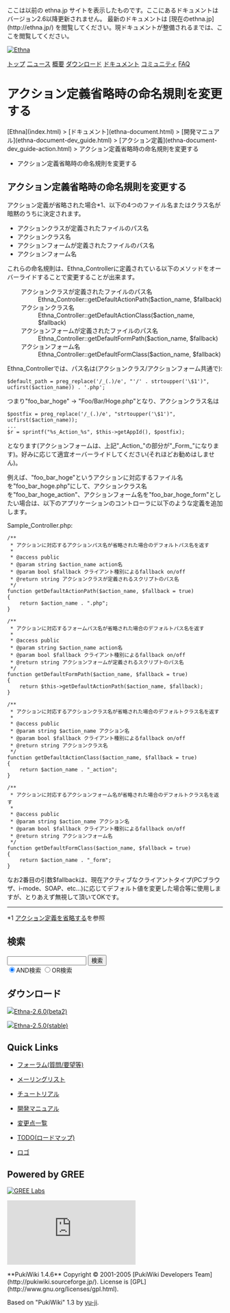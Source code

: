 <title>
アクション定義省略時の命名規則を変更する - Ethna - PHPウェブアプリケーションフレームワーク</title>
 <link rel="stylesheet" href="skin/ethna/ethna.css" title="ethna" type="text/css" charset="utf-8">

 <link rel="alternate" type="application/rss+xml" title="RSS" href="cmd=rss.html">

 <script type="text/javascript" src="skin/trackback.js"></script>

</head>
ここは以前の ethna.jp サイトを表示したものです。ここにあるドキュメントはバージョン2.6以降更新されません。  
最新のドキュメントは [現在のethna.jp](http://ethna.jp/) を閲覧してください。現ドキュメントが整備されるまでは、ここを閲覧してください。

<!-- ??BEGIN id:wrapper --><!-- ?? Navigator ?? ======================================================= -->

[![Ethna](image/navlogo.gif)](/)

[トップ](ethna.html "ethna (11d)") [二ュース](ethna-news.html "ethna-news (11d)") [概要](ethna-about.html "ethna-about (11d)") [ダウンロード](ethna-download.html "ethna-download (25d)") [ドキュメント](ethna-document.html "ethna-document (884d)") [コミュニティ](ethna-community.html "ethna-community (619d)") [FAQ](ethna-document-faq.html "ethna-document-faq (1240d)")

<!-- ?? Header ?? ========================================================== -->

# アクション定義省略時の命名規則を変更する 

<!-- ?? Content ?? ========================================================= -->
<!-- ??BEGIN id:main -->
<!-- ??BEGIN id:wrap_content -->
<!-- ??BEGIN id:content -->
<!-- ??BEGIN id:page_navigator -->
<!-- ??END id:PageNavigator -->
<!-- ??BEGIN id:body --> [Ethna](index.html) > [ドキュメント](ethna-document.html) > [開発マニュアル](ethna-document-dev_guide.html) > [アクション定義](ethna-document-dev_guide-action.html) > アクション定義省略時の命名規則を変更する 

- アクション定義省略時の命名規則を変更する 

## アクション定義省略時の命名規則を変更する [](ethna-document-dev_guide-action-namingconvention.html#g2951490 "g2951490")

アクション定義が省略された場合\*1、以下の4つのファイル名またはクラス名が暗黙のうちに決定されます。

- アクションクラスが定義されたファイルのパス名
- アクションクラス名
- アクションフォームが定義されたファイルのパス名
- アクションフォーム名

これらの命名規則は、Ethna\_Controllerに定義されている以下のメソッドをオーバーライドすることで変更することが出来ます。

<dl class="list1" style="padding-left:16px;margin-left:16px">
<dt>アクションクラスが定義されたファイルのパス名</dt>
<dd>Ethna_Controller::getDefaultActionPath($action_name, $fallback)</dd>
<dt>アクションクラス名</dt>
<dd>Ethna_Controller::getDefaultActionClass($action_name, $fallback)</dd>
<dt>アクションフォームが定義されたファイルのパス名</dt>
<dd>Ethna_Controller::getDefaultFormPath($action_name, $fallback)</dd>
<dt>アクションフォーム名</dt>
<dd>Ethna_Controller::getDefaultFormClass($action_name, $fallback)</dd>
</dl>

Ethna\_Controllerでは、パス名は(アクションクラス/アクションフォーム共通で):

    $default_path = preg_replace('/_(.)/e', "'/' . strtoupper('\$1')",
    ucfirst($action_name)) . '.php';

つまり"foo\_bar\_hoge" -> "Foo/Bar/Hoge.php"となり、アクションクラス名は

    $postfix = preg_replace('/_(.)/e', "strtoupper('\$1')", ucfirst($action_name));
    ...
    $r = sprintf("%s_Action_%s", $this->getAppId(), $postfix);

となります(アクションフォームは、上記"\_Action\_"の部分が"\_Form\_"になります)。好みに応じて適宜オーバーライドしてください(それほどお勧めはしません)。

例えば、"foo\_bar\_hoge"というアクションに対応するファイル名を"foo\_bar\_hoge.php"にして、アクションクラス名を"foo\_bar\_hoge\_action"、アクションフォーム名を"foo\_bar\_hoge\_form"としたい場合は、以下のアプリケーションのコントローラに以下のような定義を追加します。

Sample\_Controller.php:

    /**
     * アクションに対応するアクションパス名が省略された場合のデフォルトパス名を返す
     *
     * @access public
     * @param string $action_name action名
     * @param bool $fallback クライアント種別によるfallback on/off
     * @return string アクションクラスが定義されるスクリプトのパス名
     */
    function getDefaultActionPath($action_name, $fallback = true)
    {
        return $action_name . ".php";
    }

    /**
     * アクションに対応するフォームパス名が省略された場合のデフォルトパス名を返す
     *
     * @access public
     * @param string $action_name action名
     * @param bool $fallback クライアント種別によるfallback on/off
     * @return string アクションフォームが定義されるスクリプトのパス名
     */
    function getDefaultFormPath($action_name, $fallback = true)
    {
        return $this->getDefaultActionPath($action_name, $fallback);
    }

    /**
     * アクションに対応するアクションクラス名が省略された場合のデフォルトクラス名を返す
     *
     * @access public
     * @param string $action_name アクション名
     * @param bool $fallback クライアント種別によるfallback on/off
     * @return string アクションクラス名
     */
    function getDefaultActionClass($action_name, $fallback = true)
    {
        return $action_name . "_action";
    }

    /**
     * アクションに対応するアクションフォーム名が省略された場合のデフォルトクラス名を返す
     *
     * @access public
     * @param string $action_name アクション名
     * @param bool $fallback クライアント種別によるfallback on/off
     * @return string アクションフォーム名
     */
    function getDefaultFormClass($action_name, $fallback = true)
    {
        return $action_name . "_form";
    }

なお2番目の引数$fallbackは、現在アクティブなクライアントタイプ(PCブラウザ、i-mode、SOAP、etc...)に応じてデフォルト値を変更した場合等に使用しますが、とりあえず無視して頂いてOKです。

<!-- ??END id:body -->
<!-- ??BEGIN id:summary --><!-- ??BEGIN id:note -->

* * *
\*1 [アクション定義を省略する](ethna-document-dev_guide-action-omit.html "ethna-document-dev\_guide-action-omit (1240d)")を参照  

<!-- ??END id:note -->
<!-- ??BEGIN id:trackback -->
<!-- ?? END id:trackback --><!-- ?? END id:attach -->
<!-- ?? END id:summary -->
<!-- ??END id:content -->
<!-- ?? END id:wrap_content --><!-- ??sidebar?? ========================================================== -->
<!-- ??BEGIN id:wrap_sidebar -->

<!-- ??BEGIN id:search_form -->

## 検索

<form action="http://ethna.jp/index.php?cmd=search" method="post">
            <input type="hidden" name="encode_hint" value="??">
            <input type="text" name="word" value="" size="20">
            <input type="submit" value="検索"><br>
            <input type="radio" name="type" value="AND" checked id="and_search"><label for="and_search">AND検索</label>
            <input type="radio" name="type" value="OR" id="or_search"><label for="or_search">OR検索</label>
    </form>

<!-- END id:search_form -->
<!-- ??BEGIN id:download_link -->

## ダウンロード

[![](image/minilogo.gif)Ethna-2.6.0(beta2)](ethna-download.html)

[![](image/minilogo.gif)Ethna-2.5.0(stable)](ethna-download.html)

<!-- END id:download_link -->
<!-- ??BEGIN id:download_link -->

## Quick Links

- [フォーラム(質問/要望等)](ethna-community-forum.html)
- [メーリングリスト](http://ml.ethna.jp/mailman/listinfo/users)

- [チュートリアル](ethna-document-tutorial.html)
- [開発マニュアル](ethna-document-dev_guide.html)
- [変更点一覧](ethna-document-changes.html)

- [TODO(ロードマップ)](TODO.html)
- [ロゴ](ethna-logo.html)

<!-- END id:download_link -->
<!-- ??BEGIN id:search_form -->

## Powered by GREE

 [![GREE Labs](http://labs.gree.jp/image/greelabs_logo.gif)](http://labs.gree.jp/)

<!-- END id:search_form -->
 [![SourceForge.jp](http://sourceforge.jp/sflogo.php?group_id=1343)](http://sourceforge.jp/)

<!-- ??END id:sidebar -->
<!-- ??END id:wrap_sidebar -->
<!-- ??END id:main --><!-- ?? Footer ?? ========================================================== -->
<!-- ??BEGIN id:footer -->
<!-- ??BEGIN id:copyright --> **PukiWiki 1.4.6** Copyright © 2001-2005 [PukiWiki Developers Team](http://pukiwiki.sourceforge.jp/). License is [GPL](http://www.gnu.org/licenses/gpl.html).  
 Based on "PukiWiki" 1.3 by [yu-ji](http://factage.com/yu-ji/).
<!-- ??END id:copyright -->
<!-- ??END id:footer --><!-- ?? END ?? ============================================================= -->
<!-- ??END id:wrapper -->
